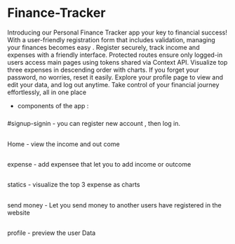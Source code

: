 # Finance-Tracker
Introducing our Personal Finance Tracker app 
 your key to financial success! With a user-friendly registration form that includes validation, managing your finances becomes easy . Register securely, track income and expenses with a friendly interface. Protected routes ensure only logged-in users access main pages using tokens shared via Context API. Visualize top three expenses in descending order with charts. If you forget your password, no worries, reset it easily. Explore your profile page to view and edit your data, and log out anytime. Take control of your financial journey effortlessly, all in one place
- components of the app :
#####
#signup-signin - you can register new account , then log in.
##
Home - view the income and out come
##
expense - add expensee that let you to add income or outcome
##
statics - visualize the top 3 expense as charts 
##
send money - Let you send money to another users have registered in the website
##
profile - preview the user Data 
